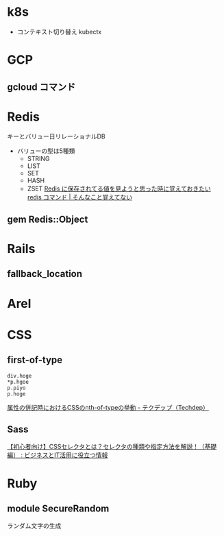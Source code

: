 # k8s
- コンテキスト切り替え
kubectx

# GCP
## gcloud コマンド

# Redis
キーとバリュー日リレーショナルDB
- バリューの型は5種類
  - STRING
  - LIST
  - SET
  - HASH
  - ZSET
[Redis に保存されてる値を見ようと思った時に覚えておきたい redis コマンド | そんなこと覚えてない](https://blog.eiel.info/blog/2014/08/26/remember-redis/)



## gem Redis::Object

# Rails
## fallback_location

# Arel

# CSS
## first-of-type
```
div.hoge
*p.hgoe
p.piyo
p.hoge
```
[属性の併記時におけるCSSのnth-of-typeの挙動 - テクデップ（Techdep）](http://seizo-igawa.hatenablog.jp/entry/2015/04/11/001235)

## Sass
[【初心者向け】CSSセレクタとは？セレクタの種類や指定方法を解説！（基礎編） : ビジネスとIT活用に役立つ情報](https://www.asobou.co.jp/blog/web/css-selectors)


# Ruby
## module SecureRandom
ランダム文字の生成
